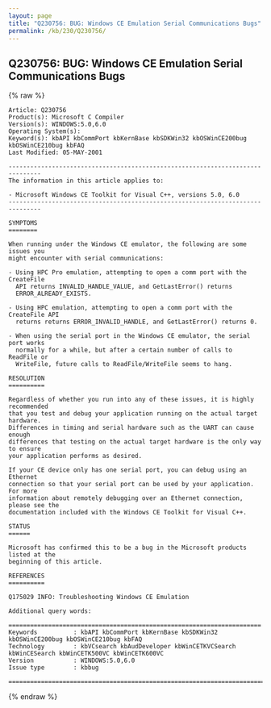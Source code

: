 ```yaml
---
layout: page
title: "Q230756: BUG: Windows CE Emulation Serial Communications Bugs"
permalink: /kb/230/Q230756/
---
```


## Q230756: BUG: Windows CE Emulation Serial Communications Bugs

{% raw %}

	Article: Q230756
	Product(s): Microsoft C Compiler
	Version(s): WINDOWS:5.0,6.0
	Operating System(s): 
	Keyword(s): kbAPI kbCommPort kbKernBase kbSDKWin32 kbOSWinCE200bug kbOSWinCE210bug kbFAQ
	Last Modified: 05-MAY-2001
	
	-------------------------------------------------------------------------------
	The information in this article applies to:
	
	- Microsoft Windows CE Toolkit for Visual C++, versions 5.0, 6.0 
	-------------------------------------------------------------------------------
	
	SYMPTOMS
	========
	
	When running under the Windows CE emulator, the following are some issues you
	might encounter with serial communications:
	
	- Using HPC Pro emulation, attempting to open a comm port with the CreateFile
	  API returns INVALID_HANDLE_VALUE, and GetLastError() returns
	  ERROR_ALREADY_EXISTS.
	
	- Using HPC emulation, attempting to open a comm port with the CreateFile API
	  returns returns ERROR_INVALID_HANDLE, and GetLastError() returns 0.
	
	- When using the serial port in the Windows CE emulator, the serial port works
	  normally for a while, but after a certain number of calls to ReadFile or
	  WriteFile, future calls to ReadFile/WriteFile seems to hang.
	
	RESOLUTION
	==========
	
	Regardless of whether you run into any of these issues, it is highly recommended
	that you test and debug your application running on the actual target hardware.
	Differences in timing and serial hardware such as the UART can cause enough
	differences that testing on the actual target hardware is the only way to ensure
	your application performs as desired.
	
	If your CE device only has one serial port, you can debug using an Ethernet
	connection so that your serial port can be used by your application. For more
	information about remotely debugging over an Ethernet connection, please see the
	documentation included with the Windows CE Toolkit for Visual C++.
	
	STATUS
	======
	
	Microsoft has confirmed this to be a bug in the Microsoft products listed at the
	beginning of this article.
	
	REFERENCES
	==========
	
	Q175029 INFO: Troubleshooting Windows CE Emulation
	
	Additional query words:
	
	======================================================================
	Keywords          : kbAPI kbCommPort kbKernBase kbSDKWin32 kbOSWinCE200bug kbOSWinCE210bug kbFAQ 
	Technology        : kbVCsearch kbAudDeveloper kbWinCETKVCSearch kbWinCESearch kbWinCETK500VC kbWinCETK600VC
	Version           : WINDOWS:5.0,6.0
	Issue type        : kbbug
	
	=============================================================================
	

{% endraw %}
